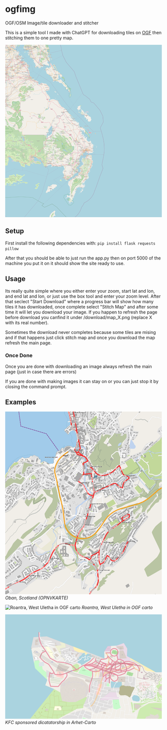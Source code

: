 # ogfimg
 OGF/OSM Image/tile downloader and stitcher

 This is a simple tool I made with ChatGPT for downloading tiles on [OGF](https://opengeofiction.net) then stitching them to one pretty map.

 ![banner](./ex1.png)

 ## Setup

First install the following dependencies with:
`pip install flask requests pillow`

After that you should be able to just run the app.py then on port 5000 of the machine you put it on it should show the site ready to use.

 ## Usage
Its really quite simple where you either enter your zoom, start lat and lon, and end lat and lon, or just use the box tool and enter your zoom level. After that seclect "Start Download" where a progress bar will show how many tiles it has downloaded, once complete select "Stitch Map" and after some time it will let you download your image. If you happen to refresh the page before download you canfind it under /download/map_X.png (replace X with its real number).
 
Sometimes the download never completes because some tiles are mising and if that happens just click stitch map and once you download the map refresh the main page.

### Once Done
Once you are done with downloading an image always refresh the main page (just in case there are errors)

If you are done with making images it can stay on or you can just stop it by closing the command prompt.

## Examples

![Oban, Scotland in openbusmap](/ex2.png)
*Oban, Scotland (OPNVKARTE)*

![Roantra, West Uletha in OGF carto](ex3.png)
*Roantra, West Uletha in OGF carto*

![KFC sponsored dicatatorship in Arhet-Carto](ex4.png)
*KFC sponsored dicatatorship in Arhet-Carto*